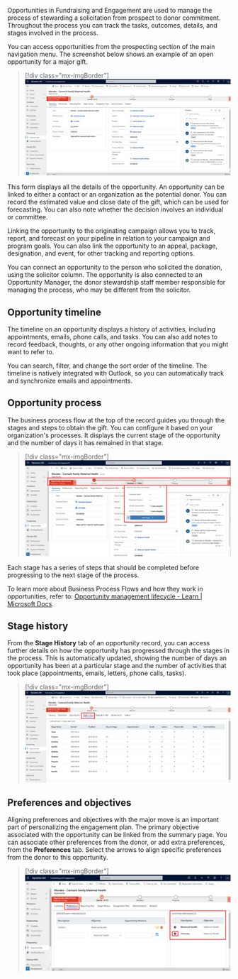 Opportunities in Fundraising and Engagement are used to manage the process of stewarding a solicitation from prospect to donor commitment. Throughout the process you can track the tasks, outcomes, details, and stages involved in the process.

You can access opportunities from the prospecting section of the main navigation menu. The screenshot below shows an example of an open opportunity for a major gift.

> [!div class="mx-imgBorder"]
> [![Screenshot of Fundraising and Engagement Opportunities tab.](../media/3-1-opportunities.png)](../media/3-1-opportunities.png#lightbox)

This form displays all the details of the opportunity. An opportunity can be linked to either a contact or an organization as the potential donor. You can record the estimated value and close date of the gift, which can be used for forecasting. You can also note whether the decision involves an individual or committee.

Linking the opportunity to the originating campaign allows you to track, report, and forecast on your pipeline in relation to your campaign and program goals. You can also link the opportunity to an appeal, package, designation, and event, for other tracking and reporting options.

You can connect an opportunity to the person who solicited the donation, using the solicitor column. The opportunity is also connected to an Opportunity Manager, the donor stewardship staff member responsible for managing the process, who may be different from the solicitor.

## Opportunity timeline

The timeline on an opportunity displays a history of activities, including appointments, emails, phone calls, and tasks. You can also add notes to record feedback, thoughts, or any other ongoing information that you might want to refer to.

You can search, filter, and change the sort order of the timeline. The timeline is natively integrated with Outlook, so you can automatically track and synchronize emails and appointments.

## Opportunity process

The business process flow at the top of the record guides you through the stages and steps to obtain the gift. You can configure it based on your organization's processes. It displays the current stage of the opportunity and the number of days it has remained in that stage.

> [!div class="mx-imgBorder"]
> [![Screenshot of Fundraising and Engagement with an opportunity open and the business process flow highlighted at the top.](../media/3-2-flow.png)](../media/3-2-flow.png#lightbox)

Each stage has a series of steps that should be completed before progressing to the next stage of the process.

To learn more about Business Process Flows and how they work in opportunities, refer to: [Opportunity management lifecycle - Learn | Microsoft Docs](/learn/modules/manage-opportunities-dynamics-365-sales/4-opportunity-management-lifecycle?ns-enrollment-type=LearningPath&ns-enrollment-id=learn-dynamics.dynamics-365-for-sales&azure-portal=true).

## Stage history

From the **Stage History** tab of an opportunity record, you can access further details on how the opportunity has progressed through the stages in the process. This is automatically updated, showing the number of days an opportunity has been at a particular stage and the number of activities that took place (appointments, emails, letters, phone calls, tasks).

> [!div class="mx-imgBorder"]
> [![Screenshot of Fundraising and Engagement with an opportunity open to the Stage History tab.](../media/3-3-stage-history.png)](../media/3-3-stage-history.png#lightbox)

## Preferences and objectives

Aligning preferences and objectives with the major move is an important part of personalizing the engagement plan. The primary objective associated with the opportunity can be linked from the summary page. You can associate other preferences from the donor, or add extra preferences, from the **Preferences** tab. Select the arrows to align specific preferences from the donor to this opportunity.

> [!div class="mx-imgBorder"]
> [![Screenshot of Fundraising and Engagement with an opportunity open to the Preferences tab.](../media/3-4-preferences.png)](../media/3-4-preferences.png#lightbox)
